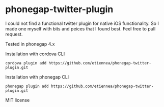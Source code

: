 phonegap-twitter-plugin
=======================

I could not find a functional twitter plugin for native iOS functionality. 
So I made one myself with bits and peices that I found best. 
Feel free to pull request.

Tested in phonegap 4.x

Installation with cordova CLI

    cordova plugin add https://github.com/etiennea/phonegap-twitter-plugin.git
  
Installation with phonegap CLI

    phonegap plugin add https://github.com/etiennea/phonegap-twitter-plugin.git

MIT license
